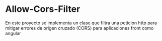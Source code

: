 # Allow-Cors-Filter
En este proyecto se implementa un clase que filtra una peticion http para mitigar errores de origen cruzado (CORS) para aplicaciones front como angular
